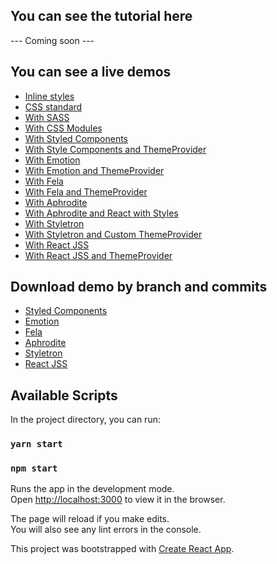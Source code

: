 ## You can see the tutorial here
--- Coming soon ---

## You can see a live demos
* [Inline styles](https://codesandbox.io/s/react-inline-styles-7cwo8)
* [CSS standard](https://codesandbox.io/s/react-css-standard-05j2h)
* [With SASS](https://codesandbox.io/s/react-css-sass-import-djwis)
* [With CSS Modules](https://codesandbox.io/s/react-css-modules-with-css-modules-570vk)
* [With Styled Components](https://codesandbox.io/s/react-css-modules-with-styled-components-x29oh)
* [With Style Components and ThemeProvider](https://codesandbox.io/s/react-css-modules-with-styled-components-and-themeprovider-jzk3g)
* [With Emotion](https://codesandbox.io/s/react-css-in-js-with-emotion-jw1pv)
* [With Emotion and ThemeProvider](https://codesandbox.io/s/react-css-in-js-with-emotion-and-themeprovider-2pv4e)
* [With Fela](https://codesandbox.io/s/react-css-in-js-with-fela-2u62v)
* [With Fela and ThemeProvider](https://codesandbox.io/s/react-css-in-js-with-fela-and-themeprovider-phd7e)
* [With Aphrodite](https://codesandbox.io/s/react-css-in-js-with-aphrodite-6433z)
* [With Aphrodite and React with Styles](https://codesandbox.io/s/react-css-in-js-with-aphrodite-and-react-with-styles-pjv93)
* [With Styletron](https://codesandbox.io/s/react-css-in-js-with-styletron-zkxbv)
* [With Styletron and Custom ThemeProvider](https://codesandbox.io/s/react-css-in-js-with-styletron-with-custom-themeprovider-z8i1m)
* [With React JSS](https://codesandbox.io/s/react-css-in-js-with-react-jss-vb8v7)
* [With React JSS and ThemeProvider](https://codesandbox.io/s/react-css-in-js-with-react-jss-with-themeprovider-kj10u)


## Download demo by branch and commits

* [Styled Components](https://github.com/mauriciogc/css-in-js/commits/styled-component)
* [Emotion](https://github.com/mauriciogc/css-in-js/commits/emotion)
* [Fela](https://github.com/mauriciogc/css-in-js/commits/fela)
* [Aphrodite](https://github.com/mauriciogc/css-in-js/commits/aphrodite)
* [Styletron](https://github.com/mauriciogc/css-in-js/commits/styletron)
* [React JSS](https://github.com/mauriciogc/css-in-js/commits/jss-react)


## Available Scripts

In the project directory, you can run:

### `yarn start`

### `npm start`

Runs the app in the development mode.<br />
Open [http://localhost:3000](http://localhost:3000) to view it in the browser.

The page will reload if you make edits.<br />
You will also see any lint errors in the console.

This project was bootstrapped with [Create React App](https://github.com/facebook/create-react-app).

